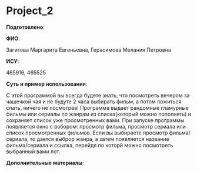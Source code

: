 # Project_2
__Подготовлено__:

**ФИО**:

Загитова Маргарита Евгеньевна, Герасимова Мелания Петровна

**ИСУ**:

465916, 465525

**Суть и пример использования**:

С этой программой вы всегда будете знать, что посмотреть вечером за чашечкой чая и не будуте 2 часа выбирать фильм, а потом ложиться спать, ничего не посмотрев! Программа выдает рандомные гламурные фильмы или сериалы по жанрам из списка(который можно пополнять) и сохраняет список уже просмотренных вами. При запуске программы появляется окно с вобором: просмотр фильма, просмотр сериала или список просмотренных фильмов. Если вы выбираете просмотр фильма/сериала, то дается выброр жанра, а затем появляется название фильма/сериала и ссылка, перейдя по которй можно посмотреть выбранный вами лот.

**Дополнительные материалы**:
 
